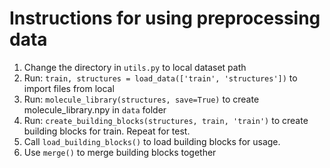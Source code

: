 # Instructions for using preprocessing data
1. Change the directory in `utils.py` to local dataset path
2. Run: `train, structures = load_data(['train', 'structures'])` to import files from local
3. Run: `molecule_library(structures, save=True)` to create molecule_library.npy in `data` folder
4. Run: `create_building_blocks(structures, train, 'train')` to create building blocks for train. Repeat for test.
5. Call `load_building_blocks()` to load building blocks for usage.
6. Use `merge()` to merge building blocks together 